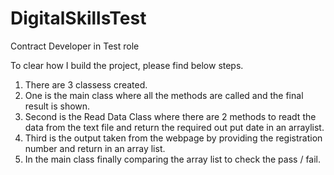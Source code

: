 # DigitalSkillsTest
Contract Developer in Test role

To clear how I build the project, please find below steps.

1. There are 3 classess created.
2. One is the main class where all the methods are called and the final result is shown.
3. Second is the Read Data Class where there are 2 methods to readt the data from the text file and return the required out put date in an arraylist.
4. Third is the output taken from the webpage by providing the registration number and return in an array list.
5. In the main class finally comparing the array list to check the pass / fail.
